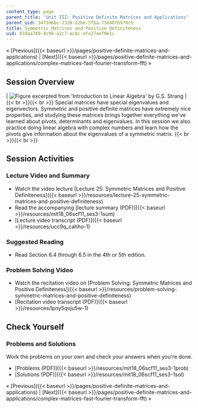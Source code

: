 ```yaml
---
content_type: page
parent_title: 'Unit III: Positive Definite Matrices and Applications'
parent_uid: 34f596bc-2328-22be-5fba-75646f6970c5
title: Symmetric Matrices and Positive Definiteness
uid: 83daa789-4c9b-a2c7-ac6c-afe27aef0e1c
---
```


« [Previous]({{< baseurl >}}/pages/positive-definite-matrices-and-applications) | [Next]({{< baseurl >}}/pages/positive-definite-matrices-and-applications/complex-matrices-fast-fourier-transform-fft) »

Session Overview
----------------

| ![Figure excerpted from 'Introduction to Linear Algebra' by G.S. Strang](BASEURL_PLACEHOLDER/resources/3_1) |  {{< br >}}{{< br >}} Special matrices have special eigenvalues and eigenvectors. Symmetric and positive definite matrices have extremely nice properties, and studying these matrices brings together everything we've learned about pivots, determinants and eigenvalues. In this session we also practice doing linear algebra with complex numbers and learn how the pivots give information about the eigenvalues of a symmetric matrix. {{< br >}}{{< br >}}  

Session Activities
------------------

### Lecture Video and Summary

*   Watch the video lecture [Lecture 25: Symmetric Matrices and Positive Definiteness]({{< baseurl >}}/resources/lecture-25-symmetric-matrices-and-positive-definiteness)
*   Read the accompanying [lecture summary (PDF)]({{< baseurl >}}/resources/mit18_06scf11_ses3-1sum)
*   [Lecture video transcript (PDF)]({{< baseurl >}}/resources/ucc9q_cahho-1)

### Suggested Reading

*   Read Section 6.4 through 6.5 in the 4th or 5th edition.

### Problem Solving Video

*   Watch the recitation video on [Problem Solving: Symmetric Matrices and Positive Definiteness]({{< baseurl >}}/resources/problem-solving-symmetric-matrices-and-positive-definiteness)
*   [Recitation video transcript (PDF)]({{< baseurl >}}/resources/lpny5qvju5w-1)

Check Yourself
--------------

### Problems and Solutions

Work the problems on your own and check your answers when you're done.

*   [Problems (PDF)]({{< baseurl >}}/resources/mit18_06scf11_ses3-1prob)
*   [Solutions (PDF)]({{< baseurl >}}/resources/mit18_06scf11_ses3-1sol)

« [Previous]({{< baseurl >}}/pages/positive-definite-matrices-and-applications) | [Next]({{< baseurl >}}/pages/positive-definite-matrices-and-applications/complex-matrices-fast-fourier-transform-fft) »